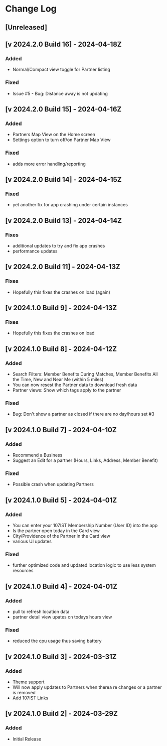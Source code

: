 # Change Log

## [Unreleased]

## [v 2024.2.0 Build 16] - 2024-04-18Z
### Added
- Normal/Compact view toggle for Partner listing

### Fixed
- Issue #5 - Bug: Distance away is not updating

## [v 2024.2.0 Build 15] - 2024-04-16Z
### Added
- Partners Map View on the Home screen
- Settings option to turn off/on Partner Map View

### Fixed
- adds more error handling/reporting

## [v 2024.2.0 Build 14] - 2024-04-15Z
### Fixed
- yet another fix for app crashing under certain instances

## [v 2024.2.0 Build 13] - 2024-04-14Z
### Fixes
- additional updates to try and fix app crashes
- performance updates

## [v 2024.2.0 Build 11] - 2024-04-13Z
### Fixes
- Hopefully this fixes the crashes on load (again)

## [v 2024.1.0 Build 9] - 2024-04-13Z
### Fixes
- Hopefully this fixes the crashes on load

## [v 2024.1.0 Build 8] - 2024-04-12Z
### Added
- Search Filters: Member Benefits During Matches, Member Benefits All the Time, New and Near Me (within 5 miles)
- You can now resest the Partner data to download fresh data
- Partner views: Show which tags apply to the partner

### Fixed
- Bug: Don't show a partner as closed if there are no day/hours set #3

## [v 2024.1.0 Build 7] - 2024-04-10Z
### Added
- Recommend a Business
- Suggest an Edit for a partner (Hours, Links, Address, Member Benefit)

### Fixed
- Possible crash when updating Partners

## [v 2024.1.0 Build 5] - 2024-04-01Z
### Added
- You can enter your 107IST Membership Number (User ID) into the app
- Is the partner open today in the Card view
- City/Providence of the Partner in the Card view
- various UI updates

### Fixed
- further optimized code and updated location logic to use less system resources

## [v 2024.1.0 Build 4] - 2024-04-01Z
### Added
- pull to refresh location data
- partner detail view upates on todays hours view

### Fixed
- reduced the cpu usage thus saving battery

## [v 2024.1.0 Build 3] - 2024-03-31Z
### Added
- Theme support
- Will now apply updates to Partners when therea re changes or a partner is removed
- Add 107IST Links

## [v 2024.1.0 Build 2] - 2024-03-29Z
### Added
- Initial Release
